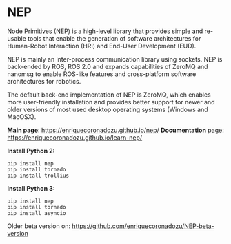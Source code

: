 # NEP 

Node Primitives (NEP) is a high-level library that provides simple and re-usable tools that enable the generation of software architectures for Human-Robot Interaction (HRI) and End-User Development (EUD).

NEP is mainly an inter-process communication library using sockets. NEP is back-ended by ROS, ROS 2.0 and expands capabilities of ZeroMQ and nanomsg to enable ROS-like features and cross-platform software architectures for robotics.

The default back-end implementation of NEP is ZeroMQ, which enables more user-friendly installation and provides better support for newer and older versions of most used desktop operating systems (Windows and MacOSX).

**Main page**: https://enriquecoronadozu.github.io/nep/
**Documentation** page: https://enriquecoronadozu.github.io/learn-nep/

**Install Python 2:** 

```
pip install nep
pip install tornado
pip install trollius
```

**Install Python 3:** 

```
pip install nep
pip install tornado
pip install asyncio
```

Older beta version on: https://github.com/enriquecoronadozu/NEP-beta-version

